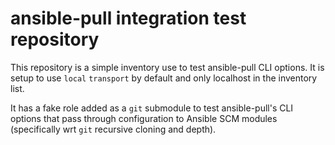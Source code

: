 # ansible-pull integration test repository

This repository is a simple inventory use to test ansible-pull CLI options. It is setup to use `local` `transport` by default and only localhost in the inventory list.

It has a fake role added as a `git` submodule to test ansible-pull's CLI options that pass through configuration to Ansible SCM modules (specifically wrt `git` recursive cloning and depth).

